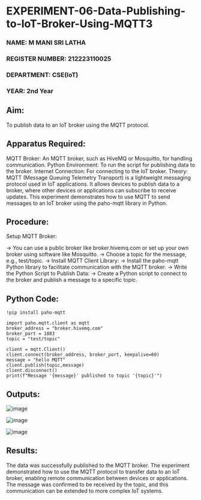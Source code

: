 # EXPERIMENT-06-Data-Publishing-to-IoT-Broker-Using-MQTT3

### NAME: M MANI SRI LATHA
### REGISTER NUMBER: 212223110025
### DEPARTMENT: CSE(IoT)
### YEAR: 2nd Year


## Aim:
To publish data to an IoT broker using the MQTT protocol.

## Apparatus Required:
MQTT Broker: An MQTT broker, such as HiveMQ or Mosquitto, for handling communication.
Python Environment: To run the script for publishing data to the broker.
Internet Connection: For connecting to the IoT broker.
Theory:
MQTT (Message Queuing Telemetry Transport) is a lightweight messaging protocol used in IoT applications. It allows devices to publish data to a broker, where other devices or applications can subscribe to receive updates. This experiment demonstrates how to use MQTT to send messages to an IoT broker using the paho-mqtt library in Python.

## Procedure:
Setup MQTT Broker:

-> You can use a public broker like broker.hivemq.com or set up your own broker using software like Mosquitto.
-> Choose a topic for the message, e.g., test/topic.
-> Install MQTT Client Library:
-> Install the paho-mqtt Python library to facilitate communication with the MQTT broker.
-> Write the Python Script to Publish Data:
-> Create a Python script to connect to the broker and publish a message to a specific topic.

## Python Code:
```
!pip install paho-mqtt
```
```
import paho.mqtt.client as mqtt
broker_address = "broker.hivemq.com"
broker_port = 1883
topic = "test/topic"

client = mqtt.Client()
client.connect(broker_address, broker_port, keepalive=60)
message = "hello MQTT"
client.publish(topic,message)
client.disconnect()
print(f"Message '{message}' published to topic '{topic}'")
```

## Outputs:
![image](https://github.com/user-attachments/assets/1d94cda8-a75e-4af3-8713-b3100d848b06)

![image](https://github.com/user-attachments/assets/c7ca1806-3ecc-45f3-8a41-f493cea9642f)

![image](https://github.com/user-attachments/assets/0936f26c-f4bc-46cd-8a82-c5d872118d5b)


## Results:
The data was successfully published to the MQTT broker. The experiment demonstrated how to use the MQTT protocol to transfer data to an IoT broker, enabling remote communication between devices or applications. The message was confirmed to be received by the topic, and this communication can be extended to more complex IoT systems.
